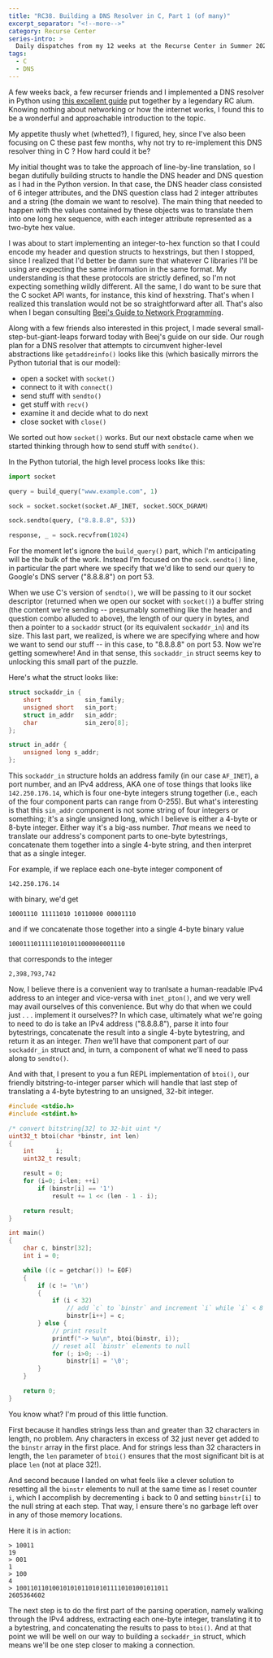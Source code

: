 ```yaml
---
title: "RC38. Building a DNS Resolver in C, Part 1 (of many)"
excerpt_separator: "<!--more-->"
category: Recurse Center
series-intro: >
  Daily dispatches from my 12 weeks at the Recurse Center in Summer 2023
tags:
  - C
  - DNS
---
```


A few weeks back, a few recurser friends and I implemented a DNS resolver in Python using [this excellent guide](https://implement-dns.wizardzines.com/) put together by a legendary RC alum. Knowing nothing about networking or how the internet works, I found this to be a wonderful and approachable introduction to the topic.

My appetite thusly whet (whetted?), I figured, hey, since I've also been focusing on C these past few months, why not try to re-implement this DNS resolver thing in C ? How hard could it be?

My initial thought was to take the approach of line-by-line translation, so I began dutifully building structs to handle the DNS header and DNS question as I had in the Python version. In that case, the DNS header class consisted of 6 integer attributes, and the DNS question class had 2 integer attributes and a string (the domain we want to resolve). The main thing that needed to happen with the values contained by these objects was to translate them into one long hex sequence, with each integer attribute represented as a two-byte hex value. 

I was about to start implementing an integer-to-hex function so that I could encode my header and question structs to hexstrings, but then I stopped, since I realized that I'd better be damn sure that whatever C libraries I'll be using are expecting the same information in the same format. My understanding is that these protocols are strictly defined, so I'm not expecting something wildly different. All the same, I do want to be sure that the C socket API wants, for instance, this kind of hexstring.  That's when I realized this translation would not be so straightforward after all. That's also when I began consulting [Beej's Guide to Network Programming](https://beej.us/guide/bgnet/).

Along with a few friends also interested in this project, I made several small-step-but-giant-leaps forward today with Beej's guide on our side. Our rough plan for a DNS resolver that attempts to circumvent higher-level abstractions like `getaddreinfo()` looks like this (which basically mirrors the Python tutorial that is our model):
- open a socket with `socket()`
- connect to it with `connect()`
- send stuff with `sendto()`
- get stuff with `recv()`
- examine it and decide what to do next
- close socket with `close()`

We sorted out how `socket()` works. But our next obstacle came when we started thinking through how to send stuff with `sendto()`. 

In the Python tutorial, the high level process looks like this:

```python
import socket

query = build_query("www.example.com", 1)

sock = socket.socket(socket.AF_INET, socket.SOCK_DGRAM)

sock.sendto(query, ("8.8.8.8", 53))

response, _ = sock.recvfrom(1024)

```

For the moment let's ignore the `build_query()` part, which I'm anticipating will be the bulk of the work. Instead I'm focused on the `sock.sendto()` line, in particular the part where we specify that we'd like to send our query to Google's DNS server ("8.8.8.8") on port 53.

When we use C's version of `sendto()`, we will be passing to it our socket descriptor (returned when we open our socket with `socket()`) a buffer string (the content we're sending -- presumably something like the header and question combo alluded to above), the length of our query in bytes, and then a pointer to a `sockaddr` struct (or its equivalent `sockaddr_in`) and its size. This last part, we realized, is where we are specifying where and how we want to send our stuff -- in this case, to "8.8.8.8" on port 53. Now we're getting somewhere! And in that sense, this `sockaddr_in` struct seems key to unlocking this small part of the puzzle.

Here's what the struct looks like:
```c
struct sockaddr_in {
    short            sin_family;   
    unsigned short   sin_port;    
    struct in_addr   sin_addr;   
    char             sin_zero[8];
};

struct in_addr {
    unsigned long s_addr;          
};

```

This `sockaddr_in` structure holds an address family (in our case `AF_INET`), a port number, and an IPv4 address, AKA one of tose things that looks like `142.250.176.14`, which is four one-byte integers strung together (i.e., each of the four component parts can range from 0-255). But what's interesting is that this `sin_addr` component is not some string of four integers or something; it's a single unsigned long, which I believe is either a 4-byte or 8-byte integer. Either way it's a big-ass number. *That* means we need to translate our address's component parts to one-byte bytestrings, concatenate them together into a single 4-byte string, and then interpret that as a single integer.

For example, if we replace each one-byte integer component of

    142.250.176.14

with binary, we'd get

    10001110 11111010 10110000 00001110

and if we concatenate those together into a single 4-byte binary value

    10001110111110101011000000001110

that corresponds to the integer

    2,398,793,742

Now, I believe there is a convenient way to tranlsate a human-readable IPv4 address to an integer and vice-versa with `inet_pton()`, and we very well may avail ourselves of this convenience. But why do that when we could just . . . implement it ourselves?? In which case, ultimately what we're going to need to do is take an IPv4 address ("8.8.8.8"), parse it into four bytestrings, concatenate the result into a single 4-byte bytestring, and return it as an integer. *Then* we'll have that component part of our `sockaddr_in` struct and, in turn, a component of what we'll need to pass along to `sendto()`.

And with that, I present to you a fun REPL implementation of `btoi()`, our friendly bitstring-to-integer parser which will handle that last step of translating a 4-byte bytestring to an unsigned, 32-bit integer.

```c
#include <stdio.h>
#include <stdint.h>

/* convert bitstring[32] to 32-bit uint */
uint32_t btoi(char *binstr, int len)
{
    int      i;
    uint32_t result;

    result = 0;
    for (i=0; i<len; ++i)
        if (binstr[i] == '1')
            result += 1 << (len - 1 - i);

    return result;
}

int main()
{
    char c, binstr[32];
    int i = 0;

    while ((c = getchar()) != EOF)
    {
        if (c != '\n')
        {
            if (i < 32)
                // add `c` to `binstr` and increment `i` while `i` < 8
                binstr[i++] = c;
        } else {
            // print result
            printf("-> %u\n", btoi(binstr, i));
            // reset all `binstr` elements to null
            for (; i>0; --i)
                binstr[i] = '\0';
        }
    }

    return 0;
}
```

You know what? I'm proud of this little function.

First because it handles strings less than and greater than 32 characters in length, no problem. Any characters in excess of 32 just never get added to the `binstr` array in the first place. And for strings less than 32 characters in length, the `len` parameter of `btoi()` ensures that the most significant bit is at place `len` (not at place 32!).

And second because I landed on what feels like a clever solution to resetting all the `binstr` elements to null at the same time as I reset counter `i`, which I accomplish by decrementing `i` back to 0 and setting `binstr[i]` to the null string at each step. That way, I ensure there's no garbage left over in any of those memory locations.

Here it is in action:

    > 10011
    19
    > 001
    1
    > 100
    4
    > 100110110100101010110101011110101001011011
    2605364602

The next step is to do the first part of the parsing operation, namely walking through the IPv4 address, extracting each one-byte integer, translating it to a bytestring, and concatenating the results to pass to `btoi()`. And at that point we will be well on our way to building a `sockaddr_in` struct, which means we'll be one step closer to making a connection.
